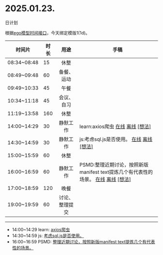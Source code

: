 # 2025.01.23.
日计划

根据[ego模型时间接口](https://gitee.com/hyg/blog/blob/master/timeflow.md)，今天绑定模版1(1d)。

| 时间片 | 时长 | 用途 | 手稿 |
| --- | --- | :---: | --- |
| 08:34~08:48 | 15 | 休整 |  |
| 08:49~09:48 | 60 | 备餐、运动 |  |
| 09:49~10:33 | 45 | 午餐 |  |
| 10:34~11:18 | 45 | 会议、自习 |  |
| 11:19~13:58 | 160 | 休整 |  |
| 14:00~14:29 | 30 | 静默工作 | learn:axios爬虫 [在线](http://simp.ly/p/8t3vlk) [离线](../../draft/2025/20250123140000.md) <a href="mailto:huangyg@mars22.com?subject=关于2025.01.23.[learn:axios爬虫]任务&body=日期: 20250123%0D%0A序号: 5%0D%0A手稿:../../draft/2025/20250123140000.md%0D%0A---请勿修改邮件主题及以上内容 从下一行开始写您的想法---%0D%0A">[想法]</a> |
| 14:30~14:59 | 30 | 静默工作 | js:考虑sql.js是否使用。 [在线](http://simp.ly/p/5k9gJy) [离线](../../draft/2025/20250123143000.md) <a href="mailto:huangyg@mars22.com?subject=关于2025.01.23.[js:考虑sql.js是否使用。]任务&body=日期: 20250123%0D%0A序号: 6%0D%0A手稿:../../draft/2025/20250123143000.md%0D%0A---请勿修改邮件主题及以上内容 从下一行开始写您的想法---%0D%0A">[想法]</a> |
| 15:00~15:59 | 60 | 休整 |  |
| 16:00~16:59 | 60 | 静默工作 | PSMD:整理近期讨论，按照新版manifest text提炼几个有代表性的场景。 [在线](http://simp.ly/p/4QDThK) [离线](../../draft/2025/20250123160000.md) <a href="mailto:huangyg@mars22.com?subject=关于2025.01.23.[PSMD:整理近期讨论，按照新版manifest text提炼几个有代表性的场景。]任务&body=日期: 20250123%0D%0A序号: 8%0D%0A手稿:../../draft/2025/20250123160000.md%0D%0A---请勿修改邮件主题及以上内容 从下一行开始写您的想法---%0D%0A">[想法]</a> |
| 17:00~18:59 | 120 | 晚餐 |  |
| 19:00~19:59 | 60 | 讨论、整理提交 |  |

---

- 14:00~14:29	learn: [axios爬虫](../../draft/2025/20250123.01.md)
- 14:30~14:59	js: [考虑sql.js是否使用。](../../draft/2025/20250123.02.md)
- 16:00~16:59	PSMD: [整理近期讨论，按照新版manifest text提炼几个有代表性的场景。](../../draft/2025/20250123.03.md)
